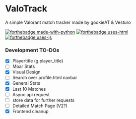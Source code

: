 # ValoTrack
A simple Valorant match tracker made by gookieAT & Vesturo


[![forthebadge made-with-python](http://ForTheBadge.com/images/badges/made-with-python.svg)](https://www.python.org/)
[![forthebadge uses-html](https://forthebadge.com/images/badges/uses-html.svg)](https://www.python.org/)
[![forthebadge uses-js](https://forthebadge.com/images/badges/uses-js.svg)](https://www.python.org/)


### Development TO-DOs

- [x] Playertitle (g.player_title)
- [ ] Moar Stats
- [x] Visual Design
- [ ] Search over profile.html navbar
- [x] General Stats
- [x] Last 10 Matches
- [ ] Async api request
- [ ] store data for further requests
- [ ] Detailed Match Page (V2?)
- [x] Frontend cleanup

